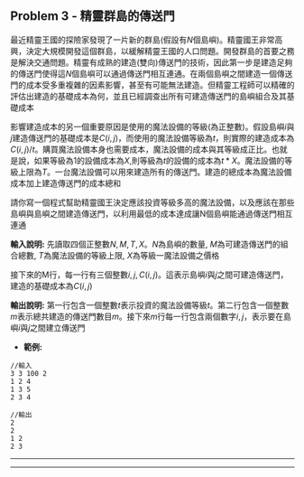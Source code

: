 ## Problem 3 - 精靈群島的傳送門
最近精靈王國的探險家發現了一片新的群島(假設有$N$個島嶼)。精靈國王非常高興，決定大規模開發這個群島，以緩解精靈王國的人口問題。開發群島的首要之務是解決交通問題。精靈有成熟的建造(雙向)傳送門的技術，因此第一步是建造足夠的傳送門使得這$N$個島嶼可以通過傳送門相互連通。在兩個島嶼之間建造一個傳送門的成本受多重複雜的因素影響，甚至有可能無法建造。但精靈工程師可以精確的評估出建造的基礎成本為何，並且已經調查出所有可建造傳送門的島嶼組合及其基礎成本

影響建造成本的另一個重要原因是使用的魔法設備的等級(為正整數)。假設島嶼$i$與$j$建造傳送門的基礎成本是$C(i,j)$，而使用的魔法設備等級為$t$，則實際的建造成本為$C(i,j)/t$。購買魔法設備本身也需要成本，魔法設備的成本與其等級成正比。也就是說，如果等級為1的設備成本為$X$,則等級為$t$的設備的成本為$t*X$。魔法設備的等級上限為$T$。一台魔法設備可以用來建造所有的傳送門。建造的總成本為魔法設備成本加上建造傳送門的成本總和

請你寫一個程式幫助精靈國王決定應該投資等級多高的魔法設備，以及應該在那些島嶼與島嶼之間建造傳送門，以利用最低的成本達成讓N個島嶼能通過傳送門相互連通

**輸入說明:**
先讀取四個正整數$N, M, T, X$。$N$為島嶼的數量, $M$為可建造傳送門的組合總數, $T$為魔法設備的等級上限, $X$為等級一魔法設備之價格

接下來的M行，每一行有三個整數$i, j, C(i,j)$。這表示島嶼$i$與$j$之間可建造傳送門，建造的基礎成本為$C(i,j)$

**輸出說明:**
第一行包含一個整數$t$表示投資的魔法設備等級$t$。第二行包含一個整數$m$表示總共建造的傳送門數目$m$。接下來$m$行每一行包含兩個數字$i, j$，表示要在島嶼$i$與$j$之間建立傳送門

- **範例:**
```javascript=
//輸入
3 3 100 2
1 2 4
1 3 5
2 3 4

//輸出
2
2
1 2
2 3
```
---
---
